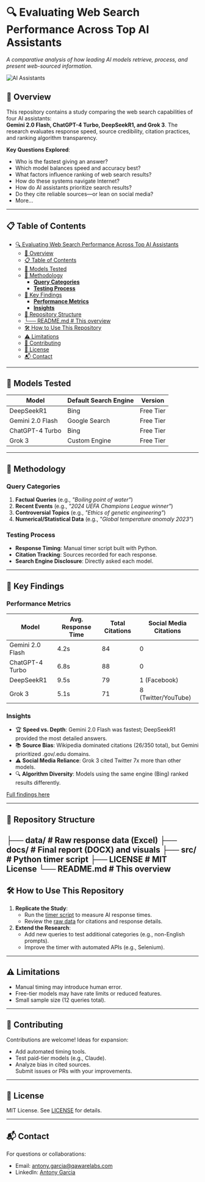 # 🔍 Evaluating Web Search Performance Across Top AI Assistants

*A comparative analysis of how leading AI models retrieve, process, and present web-sourced information.*  

![AI Assistants](media/timingWebSearchResponses.png) <!-- Include a relevant banner/image -->

## 📌 Overview
This repository contains a study comparing the web search capabilities of four AI assistants:  
**Gemini 2.0 Flash, ChatGPT-4 Turbo, DeepSeekR1, and Grok 3**. The research evaluates response speed, source credibility, citation practices, and ranking algorithm transparency.  

**Key Questions Explored**: 
- Who is the fastest giving an answer? 
- Which model balances speed and accuracy best?
- What factors influence ranking of web search results?
- How do these systems navigate Internet?   
- How do AI assistants prioritize search results?  
- Do they cite reliable sources—or lean on social media? 
- More... 

---

## 📋 Table of Contents
- [🔍 Evaluating Web Search Performance Across Top AI Assistants](#-evaluating-web-search-performance-across-top-ai-assistants)
  - [📌 Overview](#-overview)
  - [📋 Table of Contents](#-table-of-contents)
  - [🤖 Models Tested](#-models-tested)
  - [🧪 Methodology](#-methodology)
    - [**Query Categories**](#query-categories)
    - [**Testing Process**](#testing-process)
  - [🚀 Key Findings](#-key-findings)
    - [**Performance Metrics**](#performance-metrics)
    - [**Insights**](#insights)
  - [📂 Repository Structure](#-repository-structure)
  - [└── README.md # This overview](#-readmemd--this-overview)
  - [🛠 How to Use This Repository](#-how-to-use-this-repository)
  - [⚠️ Limitations](#️-limitations)
  - [🤝 Contributing](#-contributing)
  - [📜 License](#-license)
  - [📬 Contact](#-contact)

---

## 🤖 Models Tested
| Model              | Default Search Engine       | Version       |
|--------------------|-----------------------------|---------------|
| DeepSeekR1         | Bing                        | Free Tier     |
| Gemini 2.0 Flash   | Google Search               | Free Tier     |
| ChatGPT-4 Turbo    | Bing                        | Free Tier     |
| Grok 3             | Custom Engine               | Free Tier     |

---

## 🧪 Methodology
### **Query Categories**
1. **Factual Queries** (e.g., *"Boiling point of water"*)  
2. **Recent Events** (e.g., *"2024 UEFA Champions League winner"*)  
3. **Controversial Topics** (e.g., *"Ethics of genetic engineering"*)  
4. **Numerical/Statistical Data** (e.g., *"Global temperature anomaly 2023"*)  

### **Testing Process**
- **Response Timing**: Manual timer script built with Python.  
- **Citation Tracking**: Sources recorded for each response.  
- **Search Engine Disclosure**: Directly asked each model.  

---

## 🚀 Key Findings
### **Performance Metrics**
| Model              | Avg. Response Time | Total Citations | Social Media Citations |
|--------------------|--------------------|-----------------|------------------------|
| Gemini 2.0 Flash   | 4.2s               | 84              | 0                      |
| ChatGPT-4 Turbo    | 6.8s               | 88              | 0                      |
| DeepSeekR1         | 9.5s               | 79              | 1 (Facebook)           |
| Grok 3             | 5.1s               | 71              | 8 (Twitter/YouTube)    |

### **Insights**
- 🏆 **Speed vs. Depth**: Gemini 2.0 Flash was fastest; DeepSeekR1 provided the most detailed answers.  
- 📚 **Source Bias**: Wikipedia dominated citations (26/350 total), but Gemini prioritized .gov/.edu domains.  
- ⚠️ **Social Media Reliance**: Grok 3 cited Twitter 7x more than other models.  
- 🔍 **Algorithm Diversity**: Models using the same engine (Bing) ranked results differently.  

[Full findings here](/docs/Evaluating_Web_Search_Performance_Across_Top_AI_Assistants.pdf)  

---

## 📂 Repository Structure

├── data/ # Raw response data (Excel)
├── docs/ # Final report (DOCX) and visuals
├── src/ # Python timer script
├── LICENSE # MIT License
└── README.md # This overview
---

## 🛠 How to Use This Repository
1. **Replicate the Study**:  
   - Run the [timer script](/src/simpleTimer.py) to measure AI response times.  
   - Review the [raw data](/data/Search_Results.xlsx) for citations and response details.  
2. **Extend the Research**:  
   - Add new queries to test additional categories (e.g., non-English prompts).  
   - Improve the timer with automated APIs (e.g., Selenium).  

---

## ⚠️ Limitations
- Manual timing may introduce human error.  
- Free-tier models may have rate limits or reduced features.  
- Small sample size (12 queries total).  

---

## 🤝 Contributing
Contributions are welcome! Ideas for expansion:  
- Add automated timing tools.  
- Test paid-tier models (e.g., Claude).  
- Analyze bias in cited sources.  
Submit issues or PRs with your improvements.  

---

## 📜 License
MIT License. See [LICENSE](/LICENSE) for details.  

---

## 📬 Contact
For questions or collaborations:  
- Email: [antony.garcia@qawarelabs.com](mailto:antony.garcia@qawarelabs.com)  
- LinkedIn: [Antony Garcia](https://www.linkedin.com/in/antony-garc%C3%ADa-6a2176a0/)  
